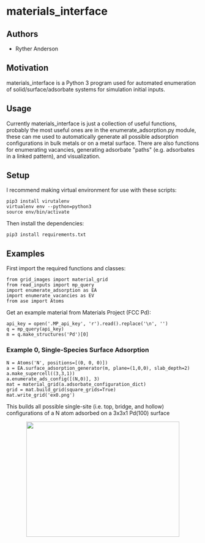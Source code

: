 # materials_interface
## Authors

- Ryther Anderson

## Motivation
materials_interface is a Python 3 program used for automated enumeration of solid/surface/adsorbate systems for simulation initial inputs. 

## Usage
Currently materials_interface is just a collection of useful functions, probably the most useful ones are in the enumerate_adsorption.py module,
these can me used to automatically generate all possible adsorption configurations in bulk metals or on a metal surface. There are also functions 
for enumerating vacancies, generating adsorbate "paths" (e.g. adsorbates in a linked pattern), and visualization.

## Setup

I recommend making virtual environment for use with these scripts:
```
pip3 install virutalenv
virtualenv env --python=python3
source env/bin/activate
```

Then install the dependencies:
```
pip3 install requirements.txt
```

## Examples
First import the required functions and classes:
```
from grid_images import material_grid
from read_inputs import mp_query
import enumerate_adsorption as EA
import enumerate_vacancies as EV
from ase import Atoms
```

Get an example material from Materials Project (FCC Pd):
```
api_key = open('.MP_api_key', 'r').read().replace('\n', '')
q = mp_query(api_key)
m = q.make_structures('Pd')[0]
```

### Example 0, Single-Species Surface Adsorption

```
N = Atoms('N', positions=[(0, 0, 0)])
a = EA.surface_adsorption_generator(m, plane=(1,0,0), slab_depth=2)
a.make_supercell((3,3,1))
a.enumerate_ads_config([(N,0)], 3)
mat = material_grid(a.adsorbate_configuration_dict)
grid = mat.build_grid(square_grids=True)
mat.write_grid('ex0.png')
```

This builds all possible single-site (i.e. top, bridge, and hollow) configurations of a N atom adsorbed on a 3x3x1 Pd(100) surface

<p align="center">
<img src="./ex0.gif" width="400" height="300"/>
</p>


